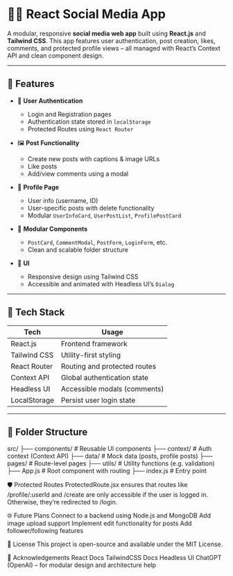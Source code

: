 # 🧑‍💻 React Social Media App

A modular, responsive **social media web app** built using **React.js** and **Tailwind CSS**. This app features user authentication, post creation, likes, comments, and protected profile views – all managed with React’s Context API and clean component design.

---

## 🚀 Features

- 🔐 **User Authentication**
  - Login and Registration pages
  - Authentication state stored in `localStorage`
  - Protected Routes using `React Router`

- 🖼️ **Post Functionality**
  - Create new posts with captions & image URLs
  - Like posts
  - Add/view comments using a modal

- 👤 **Profile Page**
  - User info (username, ID)
  - User-specific posts with delete functionality
  - Modular `UserInfoCard`, `UserPostList`, `ProfilePostCard`

- 🧩 **Modular Components**
  - `PostCard`, `CommentModal`, `PostForm`, `LoginForm`, etc.
  - Clean and scalable folder structure

- 💅 **UI**
  - Responsive design using Tailwind CSS
  - Accessible and animated with Headless UI’s `Dialog`

---

## 🧰 Tech Stack

| Tech         | Usage                         |
|--------------|-------------------------------|
| React.js     | Frontend framework            |
| Tailwind CSS | Utility-first styling         |
| React Router | Routing and protected routes  |
| Context API  | Global authentication state   |
| Headless UI  | Accessible modals (comments)  |
| LocalStorage | Persist user login state      |

---

## 📁 Folder Structure

src/
├── components/ # Reusable UI components
├── context/ # Auth context (Context API)
├── data/ # Mock data (posts, profile posts)
├── pages/ # Route-level pages
├── utils/ # Utility functions (e.g. validation)
├── App.js # Root component with routing
├── index.js # Entry point

🛡️ Protected Routes
ProtectedRoute.jsx ensures that routes like /profile/:userId and /create are only accessible if the user is logged in. Otherwise, they’re redirected to /login.

🌐 Future Plans
Connect to a backend using Node.js and MongoDB
Add image upload support
Implement edit functionality for posts
Add follower/following features


📄 License
This project is open-source and available under the MIT License.

🙌 Acknowledgements
React Docs
TailwindCSS Docs
Headless UI
ChatGPT (OpenAI) – for modular design and architecture help

